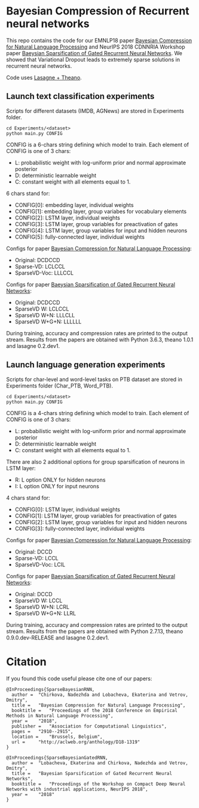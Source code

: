 # Bayesian Compression of Recurrent neural networks

This repo contains the code for our EMNLP18 paper [Bayesian Compression for Natural Language Processing](https://arxiv.org/abs/1810.10927) and NeurIPS 2018 CDNNRIA Workshop paper [Baeysian Sparsification of Gated Recurrent Neural Networks](https://arxiv.org/abs/1812.05692).
We showed that Variational Dropout leads to extremely sparse solutions in recurrent neural networks. 

Code uses [Lasagne + Theano](https://lasagne.readthedocs.io/en/latest/user/installation.html).

## Launch text classification experiments
Scripts for different datasets (IMDB, AGNews) are stored in Experiments folder.
```(bash)
cd Experiments/<dataset>
python main.py CONFIG
```
CONFIG is a 6-chars string defining which model to train. 
Each element of CONFIG is one of 3 chars:
* L: probabilistic weight with log-uniform prior and normal approximate posterior
* D: deterministic learnable weight
* C: constant weight with all elements equal to 1. 

6 chars stand for:
* CONFIG[0]: embedding layer, individual weights
* CONFIG[1]: embedding layer, group variabes for vocabulary elements
* CONFIG[2]: LSTM layer, individual weights
* CONFIG[3]: LSTM layer, group variables for preactivation of gates
* CONFIG[4]: LSTM layer, group variables for input and hidden neurons
* CONFIG[5]: fully-connected layer, individual weights

Configs for paper [Bayesian Compression for Natural Language Processing](https://arxiv.org/abs/1810.10927):
* Original: DCDCCD 
* Sparse-VD: LCLCCL
* SparseVD-Voc: LLLCCL

Configs for paper [Baeysian Sparsification of Gated Recurrent Neural Networks](https://arxiv.org/abs/1812.05692):
* Original: DCDCCD 
* SparseVD W: LCLCCL
* SparseVD W+N: LLLCLL
* SparseVD W+G+N: LLLLLL

During training, accuracy and compression rates are printed to the output stream.
Results from the papers are obtained with Python 3.6.3, theano 1.0.1 and lasagne 0.2.dev1.

## Launch language generation experiments
Scripts for char-level and word-level tasks on PTB dataset are stored in Experiments folder (Char_PTB, Word_PTB).
```(bash)
cd Experiments/<dataset>
python main.py CONFIG
```
CONFIG is a 4-chars string defining which model to train. 
Each element of CONFIG is one of 3 chars:
* L: probabilistic weight with log-uniform prior and normal approximate posterior
* D: deterministic learnable weight
* C: constant weight with all elements equal to 1. 

There are also 2 additional options for group sparsification of neurons in LSTM layer:
* R: L option ONLY for hidden neurons
* I: L option ONLY for input neurons

4 chars stand for:
* CONFIG[0]: LSTM layer, individual weights
* CONFIG[1]: LSTM layer, group variables for preactivation of gates
* CONFIG[2]: LSTM layer, group variables for input and hidden neurons
* CONFIG[3]: fully-connected layer, individual weights

Configs for paper [Bayesian Compression for Natural Language Processing](https://arxiv.org/abs/1810.10927):
* Original: DCCD 
* Sparse-VD: LCCL
* SparseVD-Voc: LCIL

Configs for paper [Baeysian Sparsification of Gated Recurrent Neural Networks](https://arxiv.org/abs/1812.05692):
* Original: DCCD 
* SparseVD W: LCCL
* SparseVD W+N: LCRL
* SparseVD W+G+N: LLRL

During training, accuracy and compression rates are printed to the output stream.
Results from the papers are obtained with Python 2.7.13, theano 0.9.0.dev-RELEASE and lasagne 0.2.dev1.

# Citation

If you found this code useful please cite one of our papers:
```
@InProceedings{SparseBayesianRNN,
  author = 	"Chirkova, Nadezhda and Lobacheva, Ekaterina and Vetrov, Dmitry",
  title = 	"Bayesian Compression for Natural Language Processing",
  booktitle = 	"Proceedings of the 2018 Conference on Empirical Methods in Natural Language Processing",
  year = 	"2018",
  publisher = 	"Association for Computational Linguistics",
  pages = 	"2910--2915",
  location = 	"Brussels, Belgium",
  url = 	"http://aclweb.org/anthology/D18-1319"
}
```
```
@InProceedings{SparseBayesianGatedRNN,
  author = 	"Lobacheva, Ekaterina and Chirkova, Nadezhda and Vetrov, Dmitry",
  title = 	"Bayesian Sparsification of Gated Recurrent Neural Networks",
  booktitle = 	"Proceedings of the Workshop on Compact Deep Neural Networks with industrial applications, NeurIPS 2018",
  year = 	"2018"
}
```

